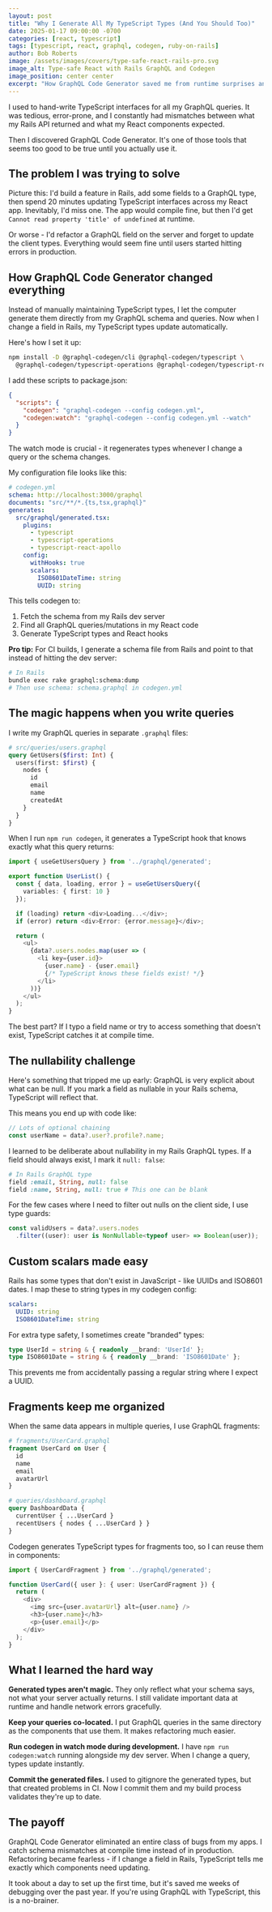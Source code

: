 ```yaml
---
layout: post
title: "Why I Generate All My TypeScript Types (And You Should Too)"
date: 2025-01-17 09:00:00 -0700
categories: [react, typescript]
tags: [typescript, react, graphql, codegen, ruby-on-rails]
author: Bob Roberts
image: /assets/images/covers/type-safe-react-rails-pro.svg
image_alt: Type-safe React with Rails GraphQL and Codegen
image_position: center center
excerpt: "How GraphQL Code Generator saved me from runtime surprises and made my Rails + React apps much more reliable. Plus the gotchas I wish I'd known earlier."
---
```


I used to hand-write TypeScript interfaces for all my GraphQL queries. It was tedious, error-prone, and I constantly had mismatches between what my Rails API returned and what my React components expected.

Then I discovered GraphQL Code Generator. It's one of those tools that seems too good to be true until you actually use it.

## The problem I was trying to solve

Picture this: I'd build a feature in Rails, add some fields to a GraphQL type, then spend 20 minutes updating TypeScript interfaces across my React app. Inevitably, I'd miss one. The app would compile fine, but then I'd get `Cannot read property 'title' of undefined` at runtime.

Or worse - I'd refactor a GraphQL field on the server and forget to update the client types. Everything would seem fine until users started hitting errors in production.

## How GraphQL Code Generator changed everything

Instead of manually maintaining TypeScript types, I let the computer generate them directly from my GraphQL schema and queries. Now when I change a field in Rails, my TypeScript types update automatically.

Here's how I set it up:

```bash
npm install -D @graphql-codegen/cli @graphql-codegen/typescript \
  @graphql-codegen/typescript-operations @graphql-codegen/typescript-react-apollo
```

I add these scripts to package.json:

```json
{
  "scripts": {
    "codegen": "graphql-codegen --config codegen.yml",
    "codegen:watch": "graphql-codegen --config codegen.yml --watch"
  }
}
```

The watch mode is crucial - it regenerates types whenever I change a query or the schema changes.

My configuration file looks like this:

```yaml
# codegen.yml
schema: http://localhost:3000/graphql
documents: "src/**/*.{ts,tsx,graphql}"
generates:
  src/graphql/generated.tsx:
    plugins:
      - typescript
      - typescript-operations
      - typescript-react-apollo
    config:
      withHooks: true
      scalars:
        ISO8601DateTime: string
        UUID: string
```

This tells codegen to:
1. Fetch the schema from my Rails dev server
2. Find all GraphQL queries/mutations in my React code 
3. Generate TypeScript types and React hooks

**Pro tip:** For CI builds, I generate a schema file from Rails and point to that instead of hitting the dev server:

```bash
# In Rails
bundle exec rake graphql:schema:dump
# Then use schema: schema.graphql in codegen.yml
```

## The magic happens when you write queries

I write my GraphQL queries in separate `.graphql` files:

```graphql
# src/queries/users.graphql
query GetUsers($first: Int) {
  users(first: $first) {
    nodes {
      id
      email
      name
      createdAt
    }
  }
}
```

When I run `npm run codegen`, it generates a TypeScript hook that knows exactly what this query returns:

```typescript
import { useGetUsersQuery } from '../graphql/generated';

export function UserList() {
  const { data, loading, error } = useGetUsersQuery({ 
    variables: { first: 10 } 
  });

  if (loading) return <div>Loading...</div>;
  if (error) return <div>Error: {error.message}</div>;

  return (
    <ul>
      {data?.users.nodes.map(user => (
        <li key={user.id}>
          {user.name} - {user.email}
          {/* TypeScript knows these fields exist! */}
        </li>
      ))}
    </ul>
  );
}
```

The best part? If I typo a field name or try to access something that doesn't exist, TypeScript catches it at compile time.

## The nullability challenge

Here's something that tripped me up early: GraphQL is very explicit about what can be null. If you mark a field as nullable in your Rails schema, TypeScript will reflect that.

This means you end up with code like:

```typescript
// Lots of optional chaining
const userName = data?.user?.profile?.name;
```

I learned to be deliberate about nullability in my Rails GraphQL types. If a field should always exist, I mark it `null: false`:

```ruby
# In Rails GraphQL type
field :email, String, null: false
field :name, String, null: true # This one can be blank
```

For the few cases where I need to filter out nulls on the client side, I use type guards:

```typescript
const validUsers = data?.users.nodes
  .filter((user): user is NonNullable<typeof user> => Boolean(user));
```

## Custom scalars made easy

Rails has some types that don't exist in JavaScript - like UUIDs and ISO8601 dates. I map these to string types in my codegen config:

```yaml
scalars:
  UUID: string
  ISO8601DateTime: string
```

For extra type safety, I sometimes create "branded" types:

```typescript
type UserId = string & { readonly __brand: 'UserId' };
type ISO8601Date = string & { readonly __brand: 'ISO8601Date' };
```

This prevents me from accidentally passing a regular string where I expect a UUID.

## Fragments keep me organized

When the same data appears in multiple queries, I use GraphQL fragments:

```graphql
# fragments/UserCard.graphql
fragment UserCard on User {
  id
  name
  email
  avatarUrl
}
```

```graphql
# queries/dashboard.graphql
query DashboardData {
  currentUser { ...UserCard }
  recentUsers { nodes { ...UserCard } }
}
```

Codegen generates TypeScript types for fragments too, so I can reuse them in components:

```typescript
import { UserCardFragment } from '../graphql/generated';

function UserCard({ user }: { user: UserCardFragment }) {
  return (
    <div>
      <img src={user.avatarUrl} alt={user.name} />
      <h3>{user.name}</h3>
      <p>{user.email}</p>
    </div>
  );
}
```

## What I learned the hard way

**Generated types aren't magic.** They only reflect what your schema says, not what your server actually returns. I still validate important data at runtime and handle network errors gracefully.

**Keep your queries co-located.** I put GraphQL queries in the same directory as the components that use them. It makes refactoring much easier.

**Run codegen in watch mode during development.** I have `npm run codegen:watch` running alongside my dev server. When I change a query, types update instantly.

**Commit the generated files.** I used to gitignore the generated types, but that created problems in CI. Now I commit them and my build process validates they're up to date.

## The payoff

GraphQL Code Generator eliminated an entire class of bugs from my apps. I catch schema mismatches at compile time instead of in production. Refactoring became fearless - if I change a field in Rails, TypeScript tells me exactly which components need updating.

It took about a day to set up the first time, but it's saved me weeks of debugging over the past year. If you're using GraphQL with TypeScript, this is a no-brainer.
